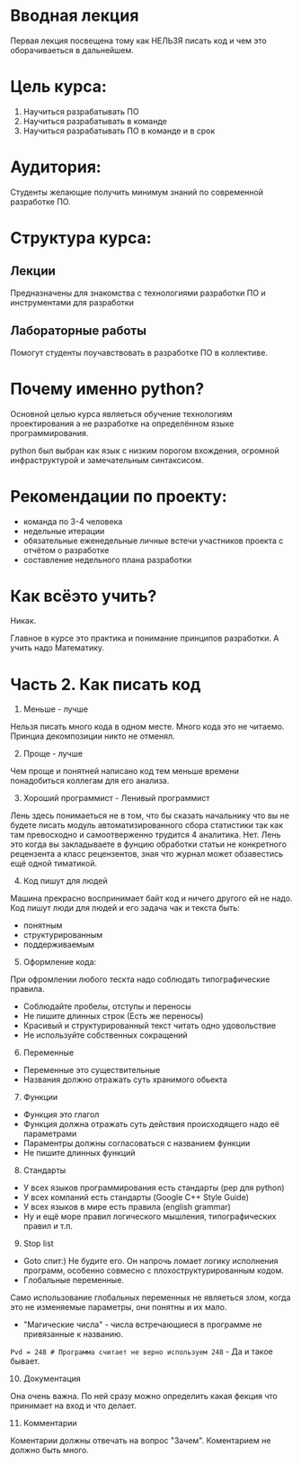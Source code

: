 # Вводная лекция

Первая лекция посвещена тому как НЕЛЬЗЯ писать код и чем это оборачиваеться в дальнейшем.

# Цель курса:

   1. Научиться разрабатывать ПО
   2. Научиться разрабатывать в команде
   2. Научиться разрабатывать ПО в команде и в срок

# Аудитория:

Студенты желающие получить минимум знаний по современной разработке ПО.

# Структура курса:

Лекции
------
Предназначены для знакомства с технологиями разработки ПО и инструментами для разработки

Лабораторные работы
-------------------
Помогут студенты поучавствовать в разработке ПО в коллективе.

# Почему именно  python?

Основной целью курса являеться обучение технологиям проектирования а не разработке на определённом языке программирования.

python был выбран как язык с низким порогом вхождения, огромной инфраструктурой и замечательным синтаксисом.

# Рекомендации по проекту:

  - команда по 3-4 человека
  - недельные итерации
  - обязательные еженедельные личные встечи участников проекта с отчётом о разработке
  - составление недельного плана разработки

# Как всёэто учить?

 Никак.

Главное в курсе это практика и понимание принципов разработки. А учить надо Математику.

# Часть 2. Как писать код

1. Меньше - лучше

Нельзя писать много кода в одном месте. Много кода это не читаемо. Принциа декомпозиции никто не отменял.

2. Проще - лучше

Чем проще и понятней написано код тем меньше времени понадобиться коллегам для его анализа.

3. Хороший программист - Ленивый программист

Лень здесь понимаеться не в том, что бы сказать начальнику что вы не будете писать модуль автоматизированного сбора статистики так как там превосходно и самоотверженно трудится 4 аналитика. Нет. Лень это когда вы закладываете в фунцию обработки статьи не конкретного рецензента а класс рецензентов, зная что журнал может обзавестись ещё одной тиматикой.

4. Код пишут для людей

Машина прекрасно воспринимает байт код и ничего другого ей не надо. Код пишут люди для людей и его задача чак и текста быть:

  - понятным
  - структурированным
  - поддерживаемым

5. Оформление кода:

При офромлении любого тескта надо соблюдать типографические правила.

  - Соблюдайте пробелы, отступы и переносы
  - Не пишите длинных строк (Есть же переносы)
  - Красивый и структурированный текст читать одно удовольствие
  - Не используйте собственных сокращений

6. Переменные

  - Переменные это существительные
  - Названия должно отражать суть хранимого обьекта

7. Функции

  - Функция это глагол
  - Функция должна отражать суть действия происходящего надо её параметрами
  - Параментры должны согласоваться с названием функции
  - Не пишите длинных функций

8. Стандарты

  - У всех языков программирования есть стандарты (pep для python)
  - У всех компаний есть стандарты (Google C++ Style Guide)
  - У всех языков в мире есть правила (english grammar)
  - Ну и ещё море правил логического мышления, типографических правил и т.п.

9. Stop list

  - Goto спит:) Не будите его. Он напрочь ломает логику исполнения программ, особенно совмесно с плохоструктурированным кодом.
  - Глобальные переменные.

Само использование глобальных переменных не являеться злом, когда это не изменяемые параметры, они понятны и их мало.

  - "Магические числа" - числа встречающиеся в программе не привязанные к названию.

`Pvd = 248 # Программа считает не верно используем 248` - Да и такое бывает.

10. Документация

Она очень важна. По ней сразу можно определить какая фекция что принимает на вход и что делает.

11. Комментарии

Коментарии должны отвечать на вопрос "Зачем". Коментарием не должно быть много.
